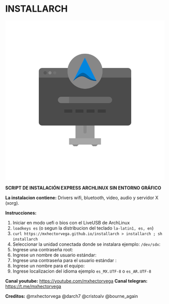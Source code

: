 # INSTALLARCH

<img src="https://raw.githubusercontent.com/mxhectorvega/installarch/master/installer1.png" />

**SCRIPT DE INSTALACIÓN EXPRESS ARCHLINUX SIN ENTORNO GRÁFICO**


**La instalacion contiene:**
Drivers wifi, bluetooth, video, audio y servidor X (xorg).


**Instrucciones:**
1. Iniciar en modo uefi o bios con el LiveUSB de ArchLinux
2. ``loadkeys es`` (o segun la distribucion del teclado ``la-latin1, es, en``)
3. ``curl https://mxhectorvega.github.io/installarch > installarch ; sh installarch``
4. Seleccionar la unidad conectada donde se instalara ejemplo: ``/dev/sdx``:
5. Ingrese una contraseña root:
6. Ingrese un nombre de usuario estándar:
7. Ingrese una contraseńa para el usuario estándar :
8. Ingrese un nombre para el equipo:
9. Ingrese localizacion del idioma ejemplo ``es_MX.UTF-8`` o ``es_AR.UTF-8``


**Canal youtube:**
https://youtube.com/mxhectorvega
**Canal telegran:**
https://t.me/mxhectorvega


**Creditos:**
@mxhectorvega @darch7 @cristoalv @bourne_again

